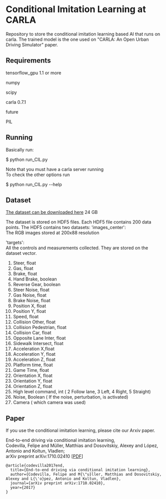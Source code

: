 Conditional Imitation Learning at CARLA
===============

Repository to store the conditional imitation learning based
AI that runs on carla. The trained model is the one used 
on "CARLA: An Open Urban Driving Simulator" paper.

Requirements
-------
tensorflow_gpu 1.1 or more

numpy

scipy

carla 0.7.1

future

PIL


Running
------
Basically run:

$ python run_CIL.py

Note that you must have a carla server running  <br>
To check the other options run

$ python run_CIL.py --help


Dataset
------

[The dataset can be downloaded here](https://drive.google.com/file/d/1hloAeyamYn-H6MfV1dRtY1gJPhkR55sY/view) 24 GB

The dataset is stored on HDF5 files.
Each HDF5 file contains 200 data points.
The HDF5 contains two datasets:
'images_center': <br>
The RGB images stored at 200x88 resolution

'targets': <br>
All the controls and measurements collected. 
They are stored on the dataset vector.

1. Steer, float 
2. Gas, float
3. Brake, float 
4. Hand Brake, boolean 
5. Reverse Gear, boolean
6. Steer Noise, float 
7. Gas Noise, float 
8. Brake Noise, float
9. Position X, float 
10. Position Y, float 
11. Speed, float 
12. Collision Other, float 
13. Collision Pedestrian, float 
14. Collision Car, float 
15. Opposite Lane Inter, float 
16. Sidewalk Intersect, float 
17. Acceleration X,float 
18. Acceleration Y, float 
19. Acceleration Z, float 
20. Platform time, float 
21. Game Time, float 
22. Orientation X, float 
23. Orientation Y, float 
24. Orientation Z, float 
25. High level command, int ( 2 Follow lane, 3 Left, 4 Right, 5 Straight) 
26. Noise, Boolean ( If the noise, perturbation, is activated) 
27. Camera ( which camera was used) 




Paper
-----

If you use the conditional imitation learning, please cite our Arxiv paper.

End-to-end driving via conditional imitation learning, <br>
Codevilla, Felipe and Müller, Matthias and Dosovitskiy, Alexey and López, Antonio and Koltun, Vladlen;  <br> arXiv preprint arXiv:1710.02410
[[PDF](http://vladlen.info/papers/conditional-imitation.pdf)]


```
@article{codevilla2017end,
  title={End-to-end driving via conditional imitation learning},
  author={Codevilla, Felipe and M{\"u}ller, Matthias and Dosovitskiy, Alexey and L{\'o}pez, Antonio and Koltun, Vladlen},
  journal={arXiv preprint arXiv:1710.02410},
  year={2017}
}


